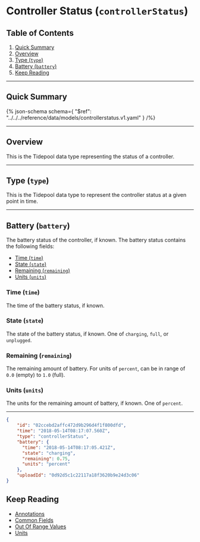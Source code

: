 <!-- omit in toc -->
# Controller Status (`controllerStatus`)

<!-- omit in toc -->
## Table of Contents

1. [Quick Summary](#quick-summary)
2. [Overview](#overview)
3. [Type (`type`)](#type-type)
4. [Battery (`battery`)](#battery-battery)
5. [Keep Reading](#keep-reading)

---

## Quick Summary

{% json-schema
  schema={
    "$ref": "../../../reference/data/models/controllerstatus.v1.yaml"
  }
/%}

---

## Overview

This is the Tidepool data type representing the status of a controller.

---

## Type (`type`)

This is the Tidepool data type to represent the controller status at a given point in time.

---

## Battery (`battery`)

The battery status of the controller, if known. The battery status contains the following fields:

* [Time (`time`)](#time-time)
* [State (`state`)](#state-state)
* [Remaining (`remaining`)](#remaining-remaining)
* [Units (`units`)](#units-units)

<!-- omit in toc -->
### Time (`time`)

The time of the battery status, if known.

<!-- omit in toc -->
### State (`state`)

The state of the battery status, if known. One of `charging`, `full`, or `unplugged`.

<!-- omit in toc -->
### Remaining (`remaining`)

The remaining amount of battery. For units of `percent`, can be in range of `0.0` (empty) to `1.0` (full).

<!-- omit in toc -->
### Units (`units`)

The units for the remaining amount of battery, if known. One of `percent`.

---

```json {% title="Example" %}
{
    "id": "02ccebd2affc472d9b296d4f1f800dfd",
    "time": "2018-05-14T08:17:07.560Z",
    "type": "controllerStatus",
    "battery": {
      "time": "2018-05-14T08:17:05.421Z",
      "state": "charging",
      "remaining": 0.75,
      "units": "percent"
    },
    "uploadId": "0d92d5c1c22117a18f3620b9e24d3c06"
}
```

## Keep Reading

* [Annotations](../annotations.md)
* [Common Fields](../common-fields.md)
* [Out Of Range Values](../oor-values.md)
* [Units](../units.md)
